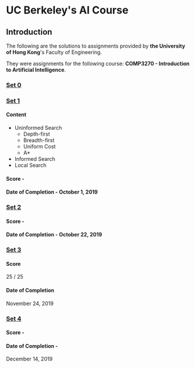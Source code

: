 # UC Berkeley's AI Course

## Introduction

The following are the solutions to assignments provided by **the University of Hong Kong**'s Faculty of Engineering.

They were assignments for the following course: **COMP3270 - Introduction to Artificial Intelligence**.

### [Set 0](https://github.com/TheConMiz/berkeleyAI/blob/master/Set%200/Instructions.pdf)



### [Set 1](https://github.com/TheConMiz/berkeleyAI/blob/master/Set%201/Instructions.pdf)

#### Content

- Uninformed Search
  - Depth-first
  - Breadth-first
  - Uniform Cost
  - A*
- Informed Search
- Local Search

#### Score - 
#### Date of Completion - October 1, 2019

### [Set 2](https://github.com/TheConMiz/berkeleyAI/blob/master/Set%202/Instructions.pdf)

<!-- #### Content -->


#### Score - 
#### Date of Completion - October 22, 2019

### [Set 3](https://github.com/TheConMiz/berkeleyAI/blob/master/Set%203/Instructions.pdf)

<!-- #### Content -->


#### Score
25 / 25

#### Date of Completion
November 24, 2019 

### [Set 4](https://github.com/TheConMiz/berkeleyAI/blob/master/Set%204/Instructions.pdf)

<!-- #### Content -->

#### Score - 

#### Date of Completion - 
December 14, 2019
